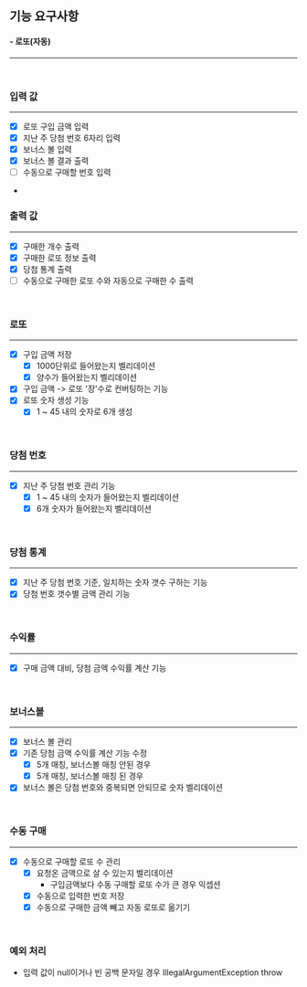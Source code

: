 ## 기능 요구사항
#### - 로또(자동)
<hr />
<br />

### 입력 값
<hr />

- [X] 로또 구입 금액 입력
- [X] 지난 주 당첨 번호 6자리 입력
- [X] 보너스 볼 입력
- [X] 보너스 볼 결과 출력
- [ ] 수동으로 구매할 번호 입력

- <br />

### 출력 값
<hr />

- [X] 구매한 개수 출력
- [X] 구매한 로또 정보 출력
- [X] 당첨 통계 출력
- [ ] 수동으로 구매한 로또 수와 자동으로 구매한 수 출력

<br />

### 로또
<hr />

- [X] 구입 금액 저장
  - [X] 1000단위로 들어왔는지 벨리데이션
  - [X] 양수가 들어왔는지 벨리데이션
- [X] 구입 금액 -> 로또 '장'수로 컨버팅하는 기능
- [X] 로또 숫자 생성 기능
  - [X] 1 ~ 45 내의 숫자로 6개 생성

<br />


### 당첨 번호
<hr />

- [X] 지난 주 당첨 번호 관리 기능
  - [X] 1 ~ 45 내의 숫자가 들어왔는지 벨리데이션
  - [X] 6개 숫자가 들어왔는지 벨리데이션

<br />

### 당첨 통계
<hr />

- [X] 지난 주 당첨 번호 기준, 일치하는 숫자 갯수 구하는 기능
- [X] 당첨 번호 갯수별 금액 관리 기능

<br />

### 수익률
<hr />

- [X] 구매 금액 대비, 당첨 금액 수익률 계산 기능

<br />

### 보너스볼
<hr />

- [X] 보너스 볼 관리
- [X] 기존 당첨 금액 수익률 계산 기능 수정
  - [X] 5개 매칭, 보너스볼 매칭 안된 경우
  - [X] 5개 매칭, 보너스볼 매칭 된 경우
- [X] 보너스 볼은 당첨 번호와 중복되면 안되므로 숫자 벨리데이션

<br />

### 수동 구매
<hr />

- [X] 수동으로 구매할 로또 수 관리
  - [X] 요청온 금액으로 살 수 있는지 벨리데이션
    - 구입금액보다 수동 구매할 로또 수가 큰 경우 익셉션
  - [X] 수동으로 입력한 번호 저장
  - [X] 수동으로 구매한 금액 빼고 자동 로또로 옮기기

<br />

### 예외 처리
- 입력 값이 null이거나 빈 공백 문자일 경우 IllegalArgumentException throw
